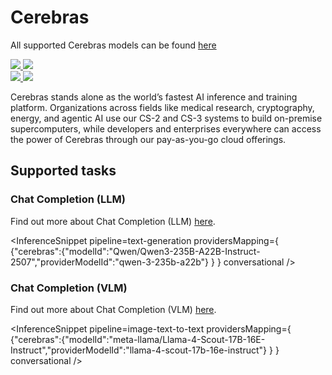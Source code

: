 <!---
WARNING

This markdown file has been generated from a script. Please do not edit it directly.

### Template

If you want to update the content related to cerebras's description, please edit the template file under `https://github.com/huggingface/hub-docs/tree/main/scripts/inference-providers/templates/providers/cerebras.handlebars`.

### Logos

If you want to update cerebras's logo, upload a file by opening a PR on https://huggingface.co/datasets/huggingface/documentation-images/tree/main/inference-providers/logos. Ping @wauplin and @celinah on the PR to let them know you uploaded a new logo.
Logos must be in .png format and be named `cerebras-light.png` and `cerebras-dark.png`. Visit https://huggingface.co/settings/theme to switch between light and dark mode and check that the logos are displayed correctly.

### Generation script

For more details, check out the `generate.ts` script: https://github.com/huggingface/hub-docs/blob/main/scripts/inference-providers/scripts/generate.ts.
--->

# Cerebras

<Tip>

All supported Cerebras models can be found [here](https://huggingface.co/models?inference_provider=cerebras&sort=trending)

</Tip>

<div class="flex justify-center">
    <a href="https://www.cerebras.ai/" target="_blank">
        <img class="block dark:hidden" src="https://huggingface.co/datasets/huggingface/documentation-images/resolve/main/inference-providers/logos/cerebras-light.png"/>
        <img class="hidden dark:block" src="https://huggingface.co/datasets/huggingface/documentation-images/resolve/main/inference-providers/logos/cerebras-dark.png"/>
    </a>
</div>

<div class="flex">
    <a href="https://huggingface.co/cerebras" target="_blank">
        <img class="block dark:hidden" src="https://huggingface.co/datasets/huggingface/badges/resolve/main/follow-us-on-hf-lg.svg"/>
        <img class="hidden dark:block" src="https://huggingface.co/datasets/huggingface/badges/resolve/main/follow-us-on-hf-lg-dark.svg"/>
    </a>
</div>

Cerebras stands alone as the world’s fastest AI inference and training platform. Organizations across fields like medical research, cryptography, energy, and agentic AI use our CS-2 and CS-3 systems to build on-premise supercomputers, while developers and enterprises everywhere can access the power of Cerebras through our pay-as-you-go cloud offerings.

## Supported tasks


### Chat Completion (LLM)

Find out more about Chat Completion (LLM) [here](../tasks/chat-completion).

<InferenceSnippet
    pipeline=text-generation
    providersMapping={ {"cerebras":{"modelId":"Qwen/Qwen3-235B-A22B-Instruct-2507","providerModelId":"qwen-3-235b-a22b"} } }
conversational />


### Chat Completion (VLM)

Find out more about Chat Completion (VLM) [here](../tasks/chat-completion).

<InferenceSnippet
    pipeline=image-text-to-text
    providersMapping={ {"cerebras":{"modelId":"meta-llama/Llama-4-Scout-17B-16E-Instruct","providerModelId":"llama-4-scout-17b-16e-instruct"} } }
conversational />

